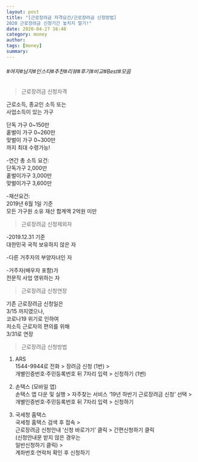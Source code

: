```yaml
---
layout: post
title: "[근로장려금 자격요건/근로장려금 신청방법]
2020 근로장려금 신청기간 놓치지 말기!"
date: 2020-04-27 16:48
category: money
author: 
tags: [money]
summary: 
---
```


###### #여자#남자#인스타#추천#리뷰#후기#비교#Best#모음


> 근로장려금 신청자격

근로소득, 종교인 소득 또는  
사업소득이 있는 가구  
  
단독 가구 0~150만  
홑벌이 가구 0~260만  
맞벌이 가구 0~300만  
까지 최대 수령가능!  
  
-연간 총 소득 요건:  
단독가구 2,000만  
홑벌이가구 3,000만  
맞벌이가구 3,600만  
  
-재산요건:  
2019년 6월 1일 기준  
모든 가구원 소유 재산 합계액 2억원 미만  
  

> 근로장려금 신청제외자

-2019.12.31 기준  
대한민국 국적 보유하지 않은 자  
  
-다른 거주자의 부양자녀인 자  
  
-거주자(배우자 포함)가  
전문직 사업 영위하는 자  

> 근로장려금 신청연장

기존 근로장려금 신청일은  
3/15 까지였으나,  
코로나19 위기로 인하여  
저소득 근로자의 편의를 위해  
3/31로 연장  

> 근로장려금 신청방법

1. ARS  
1544-9944로 전화 > 장려금 신청 (1번) >  
개별인증번호·주민등록번호 뒤 7자리 입력 > 신청하기 (1번)  
  
2. 손택스 (모바일 앱)  
손택스 앱 다운 및 실행 > 자주찾는 서비스 ‘19년 하반기 근로장려금 신청’ 선택 > 개별인증번호·주민등록번호 뒤 7자리 입력 > 신청하기  
  
3. 국세청 홈택스  
국세청 홈택스 검색 후 접속 >  
근로장려금 신청안내 ‘신청 바로가기’ 클릭 > 간편신청하기 클릭  
(신청안내문 받지 않은 경우는  
일반신청하기 클릭) >  
계좌번호·연락처 확인 후 신청하기